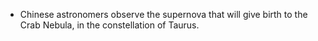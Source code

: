 ﻿- Chinese astronomers observe the supernova that will give birth to the Crab Nebula, in the constellation of Taurus.
